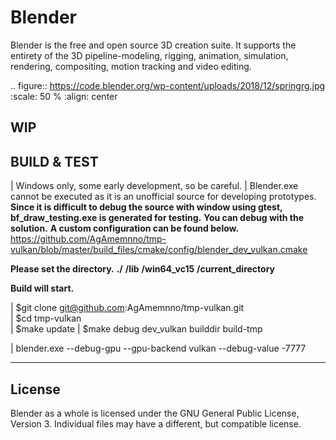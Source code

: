 Blender
=======

Blender is the free and open source 3D creation suite.
It supports the entirety of the 3D pipeline-modeling, rigging, animation, simulation, rendering, compositing,
motion tracking and video editing.

.. figure:: https://code.blender.org/wp-content/uploads/2018/12/springrg.jpg
   :scale: 50 %
   :align: center


WIP
-------



BUILD & TEST
-------
| Windows only, some early development, so be careful.
| Blender.exe cannot be executed as it is an unofficial source for developing prototypes.
**Since it is difficult to debug the source with window using gtest, bf_draw_testing.exe is generated for testing.**
**You can debug with the solution.**
**A custom configuration can be found below.**
https://github.com/AgAmemnno/tmp-vulkan/blob/master/build_files/cmake/config/blender_dev_vulkan.cmake

**Please set the directory.**
    **./**
      **\/lib**
        **\/win64_vc15**
    **\/current_directory**


**Build will start.**

| $git clone git@github.com:AgAmemnno/tmp-vulkan.git  
| $cd tmp-vulkan  
| $make update
| $make debug dev_vulkan builddir build-tmp 

| blender.exe --debug-gpu --gpu-backend vulkan --debug-value -7777 

-------
License
-------

Blender as a whole is licensed under the GNU General Public License, Version 3.
Individual files may have a different, but compatible license.



